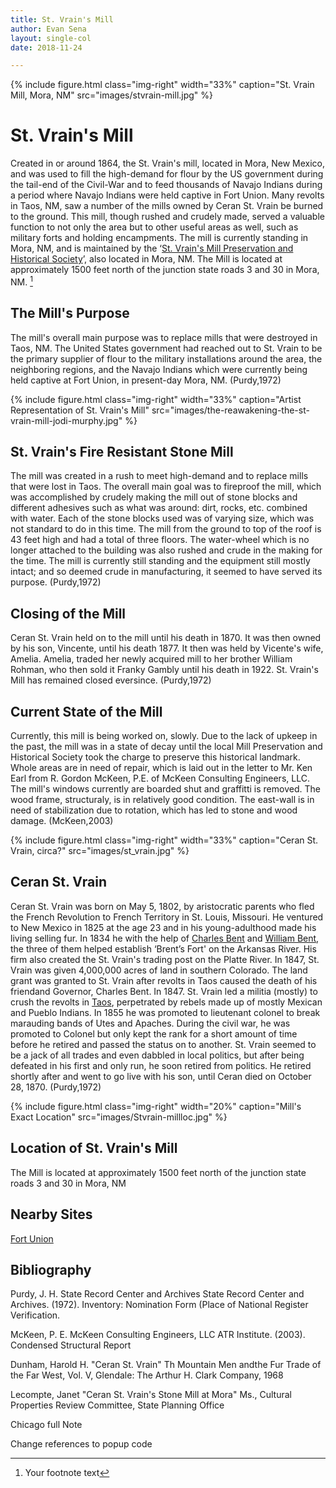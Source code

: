 ```yaml
---
title: St. Vrain's Mill
author: Evan Sena
layout: single-col
date: 2018-11-24

---
```

{% include figure.html
  class="img-right"
  width="33%"
  caption="St. Vrain Mill, Mora, NM"
  src="images/stvrain-mill.jpg"
%}

# St. Vrain's Mill #
 Created in or around 1864, the St. Vrain's mill, located in Mora, New Mexico, and was used to fill the high-demand for flour by the US government during the tail-end of the Civil-War and to feed thousands of Navajo Indians during a period where Navajo Indians were held captive in Fort Union. Many revolts in Taos, NM, saw a number of the mills owned by Ceran St. Vrain be burned to the ground. This mill, though rushed and crudely made, served a valuable function to not only the area but to other useful areas as well, such as military forts and holding encampments.  The mill is currently standing in Mora, NM, and is maintained by the ‘[St. Vrain's Mill Preservation and Historical Society](https://www.stvrainmill.org/)’, also located in Mora, NM. The Mill is located at approximately 1500 feet north of the junction state roads 3 and 30 in Mora, NM. [^formpg1]
 

## The Mill's Purpose
 The mill's overall main purpose was to replace mills that were destroyed in Taos, NM. The United States government had reached out to St. Vrain to be the primary supplier of flour to the military installations around the area, the neighboring regions, and the Navajo Indians which were currently being held captive at Fort Union, in present-day Mora, NM. (Purdy,1972)
 
 {% include figure.html
  class="img-right"
  width="33%"
  caption="Artist Representation of St. Vrain's Mill"
  src="images/the-reawakening-the-st-vrain-mill-jodi-murphy.jpg"
%}
          
## St. Vrain's Fire Resistant Stone Mill
 The mill was created in a rush to meet high-demand and to replace mills that were lost in Taos. The overall main goal was to fireproof the mill, which was accomplished by crudely making the mill out of stone blocks and different adhesives such as what was around: dirt, rocks, etc. combined with water. Each of the stone blocks used was of varying size, which was not standard to do in this time.  The mill from the ground to top of the roof is 43 feet high and had a total of three floors. The water-wheel which is no longer attached to the building was also rushed and crude in the making for the time. The mill is currently still standing and the equipment still mostly intact; and so deemed crude in manufacturing, it seemed to have served its purpose. (Purdy,1972)

## Closing of the Mill
 Ceran St. Vrain held on to the mill until his death in 1870. It was then owned by his son, Vincente, until his death 1877. It then
 was held by Vicente's wife, Amelia. Amelia, traded her newly acquired mill to her brother William Rohman, who then sold it Franky    Gambly until his death in 1922. St. Vrain's Mill has remained closed eversince. (Purdy,1972)

## Current State of the Mill
Currently, this mill is being worked on, slowly. Due to the lack of upkeep in the past, the mill was in a state of decay until the local Mill Preservation and Historical Society took the charge to preserve this historical landmark. Whole areas are in need of repair, which is laid out in the letter to Mr. Ken Earl from R. Gordon McKeen, P.E. of McKeen Consulting Engineers, LLC. The mill's windows currently are boarded shut and graffitti is removed. The wood frame, structuraly, is in relatively good condition. The east-wall is in need of stabilization due to rotation, which has led to stone and wood damage. (McKeen,2003) 


{% include figure.html
  class="img-right"
  width="33%"
  caption="Ceran St. Vrain, circa?"
  src="images/st_vrain.jpg"
%}
 
## Ceran St. Vrain
Ceran St. Vrain was born on May 5, 1802, by aristocratic parents who fled the French Revolution to French Territory in St. Louis, Missouri. He ventured to New Mexico in 1825 at the age 23 and in his young-adulthood made his living selling fur. In 1834 he with the help of [Charles Bent](http://newmexicohistory.org/people/charles-bent-bio) and [William Bent](https://www.coloradovirtuallibrary.org/digital-colorado/colorado-histories/beginnings/william-bent-frontiersman/), the three of them helped establish ‘Brent’s Fort' on the Arkansas River. His firm also created the St. Vrain's trading post on the Platte River. In 1847, St. Vrain was given 4,000,000 acres of land in southern Colorado. The land grant was granted to St. Vrain after revolts in Taos caused the death of his friendand Governor, Charles Bent. In 1847. St. Vrain led a militia (mostly) to crush the revolts in [Taos](http://dev.newmexicohistory.org/filedetails.php?fileID=515), perpetrated by rebels made up of mostly Mexican and Pueblo Indians. In 1855 he was promoted to lieutenant colonel to break marauding bands of Utes and Apaches. During the civil war, he was promoted to Colonel but only kept the rank for a short amount of time before he retired and passed the status on to another. St. Vrain seemed to be a jack of all trades and even dabbled in local politics, but after being defeated in his first and only run, he soon retired from politics. He retired shortly after and went to go live with his son, until Ceran died on October 28, 1870. (Purdy,1972)

{% include figure.html
  class="img-right"
  width="20%"
  caption="Mill's Exact Location"
  src="images/Stvrain-millloc.jpg"
%}
## Location of St. Vrain's Mill ##
 The Mill is located at approximately 1500 feet north of the junction state roads 3 and 30 in Mora, NM

## Nearby Sites
[Fort Union](https://www.nps.gov/foun/index.htm) 


## Bibliography
Purdy, J. H.  State Record Center and Archives
       State Record Center and Archives. (1972). Inventory: Nomination Form (Place of
       National Register Verification.

 McKeen, P. E.  McKeen Consulting Engineers, LLC
       ATR Institute. (2003). Condensed Structural Report

Dunham, Harold H. "Ceran St. Vrain" Th Mountain Men andthe Fur Trade of the Far West, 
  Vol. V, Glendale: The Arthur H. Clark Company, 1968
  
 Lecompte, Janet "Ceran St. Vrain's Stone Mill at Mora"  Ms., Cultural Properties Review Committee, 
  State Planning Office
       
 Chicago full Note
 
 Change references to popup code

[^formpg1]: Your footnote text
